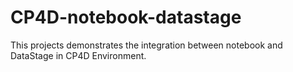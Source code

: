# CP4D-notebook-datastage
This projects demonstrates the integration between notebook and DataStage in CP4D Environment.
